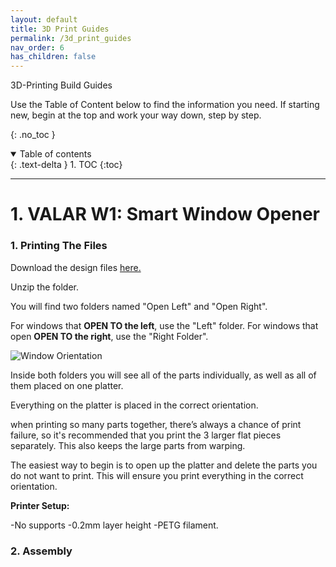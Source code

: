 ```yaml
---
layout: default
title: 3D Print Guides
permalink: /3d_print_guides
nav_order: 6
has_children: false
---
```


3D-Printing Build Guides

Use the Table of Content below to find the information you need. If starting new, begin at the top and work your way down, step by step.

{: .no_toc }

<details open markdown="block">
  <summary>
    Table of contents
  </summary>
  {: .text-delta }
1. TOC
{:toc}
</details>

---

# 1. VALAR W1: Smart Window Opener

### 1. Printing The Files

Download the design files [here.](https://cdn.shopify.com/s/files/1/0048/6244/3590/files/Model_W.rar?v=1611853796)

Unzip the folder.

You will find two folders named "Open Left" and "Open Right". 

For windows that **OPEN TO the left**, use the "Left" folder. For windows that open **OPEN TO the right**, use the "Right Folder".

![Window Orientation](https://cdn.shopify.com/s/files/1/0048/6244/3590/files/Window_Move_Direction.jpg?v=1610585569)


Inside both folders you will see all of the parts individually, as well as all of them placed on one platter. 

Everything on the platter is placed in the correct orientation.

when printing so many parts together, there’s always a chance of print failure, so it's recommended that you print the 3 larger flat pieces separately. This also keeps the large parts from warping.

The easiest way to begin is to open up the platter and delete the parts you do not want to print. This will ensure you print everything in the correct orientation.

**Printer Setup:**

-No supports
-0.2mm layer height
-PETG filament. 

### 2. Assembly


